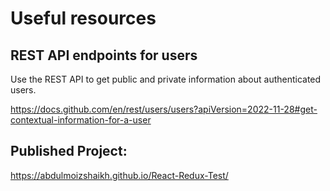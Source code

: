 # Useful resources

## REST API endpoints for users

Use the REST API to get public and private information about authenticated users.

https://docs.github.com/en/rest/users/users?apiVersion=2022-11-28#get-contextual-information-for-a-user

## Published Project:

https://abdulmoizshaikh.github.io/React-Redux-Test/

